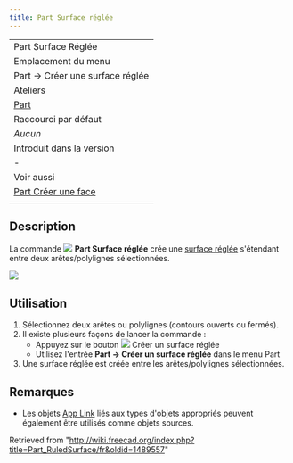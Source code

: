 ```yaml
---
title: Part Surface réglée
---
```

|  |
| --- |
| Part Surface Réglée |
| Emplacement du menu |
| Part → Créer une surface réglée |
| Ateliers |
| [Part](/Part_Workbench/fr "Part Workbench/fr") |
| Raccourci par défaut |
| *Aucun* |
| Introduit dans la version |
| - |
| Voir aussi |
| [Part Créer une face](/Part_MakeFace/fr "Part MakeFace/fr") |
|  |

## Description

La commande ![](/images/Part_RuledSurface.svg) **Part Surface réglée** crée une [surface réglée](https://fr.wikipedia.org/wiki/Surface_r%C3%A9gl%C3%A9e) s'étendant entre deux arêtes/polylignes sélectionnées.

![](/images/PartRuledSurface_it.png)

## Utilisation

1. Sélectionnez deux arêtes ou polylignes (contours ouverts ou fermés).
2. Il existe plusieurs façons de lancer la commande :
   * Appuyez sur le bouton ![](/images/Part_RuledSurface.svg) Créer un surface réglée
   * Utilisez l'entrée **Part → Créer un surface réglée** dans le menu Part
3. Une surface réglée est créée entre les arêtes/polylignes sélectionnées.

## Remarques

* Les objets [App Link](/App_Link/fr "App Link/fr") liés aux types d'objets appropriés peuvent également être utilisés comme objets sources.

Retrieved from "<http://wiki.freecad.org/index.php?title=Part_RuledSurface/fr&oldid=1489557>"
